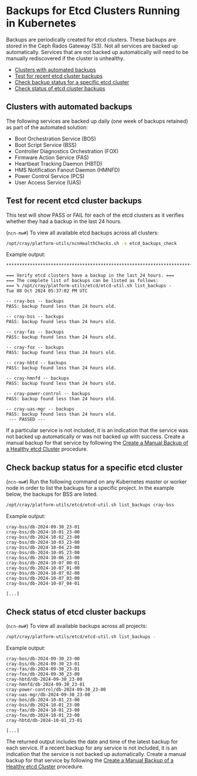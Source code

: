 # Backups for Etcd Clusters Running in Kubernetes

Backups are periodically created for etcd clusters. These backups are stored in the Ceph Rados Gateway \(S3\). Not all services are backed up automatically.
Services that are not backed up automatically will need to be manually rediscovered if the cluster is unhealthy.

- [Clusters with automated backups](#clusters-with-automated-backups)
- [Test for recent etcd cluster backups](#test-for-recent-etcd-cluster-backups)
- [Check backup status for a specific etcd cluster](#check-backup-status-for-a-specific-etcd-cluster)
- [Check status of etcd cluster backups](#check-status-of-etcd-cluster-backups)

## Clusters with automated backups

The following services are backed up daily \(one week of backups retained\) as part of the automated solution:

- Boot Orchestration Service \(BOS\)
- Boot Script Service \(BSS\)
- Controller Diagnostics Orchestration (FOX)
- Firmware Action Service \(FAS\)
- Heartbeat Tracking Daemon \(HBTD\)
- HMS Notification Fanout Daemon \(HMNFD\)
- Power Control Service \(PCS\)
- User Access Service \(UAS\)

## Test for recent etcd cluster backups

This test will show PASS or FAIL for each of the etcd clusters as it verifies whether they had a backup in the last 24 hours.

(`ncn-mw#`) To view all available etcd backups across all clusters:

```bash
/opt/cray/platform-utils/ncnHealthChecks.sh -s etcd_backups_check
```

Example output:

```text
**************************************************************************

=== Verify etcd clusters have a backup in the last 24 hours. ===
=== The complete list of backups can be listed as follows:
=== % /opt/cray/platform-utils/etcd/etcd-util.sh list_backups -
Tue 08 Oct 2024 05:37:02 PM UTC

-- cray-bos -- backups
PASS: backup found less than 24 hours old.

-- cray-bss -- backups
PASS: backup found less than 24 hours old.

-- cray-fas -- backups
PASS: backup found less than 24 hours old.

-- cray-fox -- backups
PASS: backup found less than 24 hours old.

-- cray-hbtd -- backups
PASS: backup found less than 24 hours old.

-- cray-hmnfd -- backups
PASS: backup found less than 24 hours old.

-- cray-power-control -- backups
PASS: backup found less than 24 hours old.

-- cray-uas-mgr -- backups
PASS: backup found less than 24 hours old.
 --- PASSED --- 
```

If a particular service is not included, it is an indication
that the service was not backed up automatically or was not backed up with success. Create a manual backup for that service by following the
[Create a Manual Backup of a Healthy etcd Cluster](Create_a_Manual_Backup_of_a_Healthy_etcd_Cluster.md) procedure.

## Check backup status for a specific etcd cluster

(`ncn-mw#`) Run the following command on any Kubernetes master or worker node in order to list the backups for a specific project.
In the example below, the backups for BSS are listed.

```bash
/opt/cray/platform-utils/etcd/etcd-util.sh list_backups cray-bss
```

Example output:

```text
cray-bss/db-2024-09-30_23-01
cray-bss/db-2024-10-01_23-00
cray-bss/db-2024-10-02_23-00
cray-bss/db-2024-10-03_23-00
cray-bss/db-2024-10-04_23-00
cray-bss/db-2024-10-05_23-00
cray-bss/db-2024-10-06_23-00
cray-bss/db-2024-10-07_00-01
cray-bss/db-2024-10-07_01-00
cray-bss/db-2024-10-07_02-00
cray-bss/db-2024-10-07_03-00
cray-bss/db-2024-10-07_04-01

[...]
```

## Check status of etcd cluster backups

(`ncn-mw#`) To view all available backups across all projects:

```bash
/opt/cray/platform-utils/etcd/etcd-util.sh list_backups -
```

Example output:

```text
cray-bos/db-2024-09-30_23-00
cray-bss/db-2024-09-30_23-01
cray-fas/db-2024-09-30_23-01
cray-fox/db-2024-09-30_23-00
cray-hbtd/db-2024-09-30_23-00
cray-hmnfd/db-2024-09-30_23-01
cray-power-control/db-2024-09-30_23-00
cray-uas-mgr/db-2024-09-30_23-00
cray-bos/db-2024-10-01_23-00
cray-bss/db-2024-10-01_23-00
cray-fas/db-2024-10-01_23-00
cray-fox/db-2024-10-01_23-00
cray-hbtd/db-2024-10-01_23-01

[...]
```

The returned output includes the date and time of the latest backup for each service. If a recent backup for any service is not included, it is an indication
that the service is not backed up automatically. Create a manual backup for that service by following the
[Create a Manual Backup of a Healthy etcd Cluster](Create_a_Manual_Backup_of_a_Healthy_etcd_Cluster.md) procedure.
